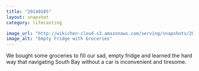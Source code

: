 ```yaml
---
title: "20140105"
layout: snapshot
category: lifecasting

image_url: "http://wikichen-cloud.s3.amazonaws.com/serving/snapshots/2014/20140105-groceries-empty-fridge.jpg"
image_alt: "Empty Fridge with Groceries"
---
```


We bought some groceries to fill our sad, empty fridge and learned the hard way that navigating South Bay without a car is inconvenient and tiresome.
